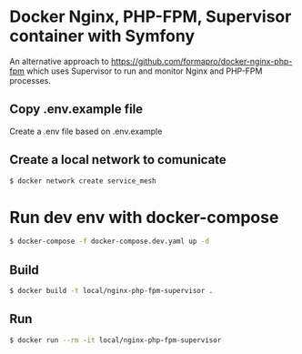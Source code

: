 # Docker Nginx, PHP-FPM, Supervisor container with Symfony

An alternative approach to https://github.com/formapro/docker-nginx-php-fpm which uses Supervisor to run and monitor Nginx and PHP-FPM processes.

## Copy .env.example file
Create a .env file based on .env.example

## Create a local network to comunicate
```bash
$ docker network create service_mesh
```

# Run dev env with docker-compose
```bash
$ docker-compose -f docker-compose.dev.yaml up -d
```

## Build
```bash
$ docker build -t local/nginx-php-fpm-supervisor . 
```

## Run

```bash
$ docker run --rm -it local/nginx-php-fpm-supervisor
```
